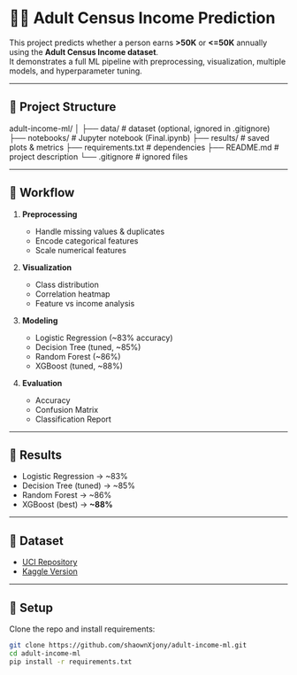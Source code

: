 # 🧑‍💻 Adult Census Income Prediction

This project predicts whether a person earns **>50K** or **<=50K** annually using the **Adult Census Income dataset**.  
It demonstrates a full ML pipeline with preprocessing, visualization, multiple models, and hyperparameter tuning.

---

## 📂 Project Structure
adult-income-ml/
│
├── data/ # dataset (optional, ignored in .gitignore)
├── notebooks/ # Jupyter notebook (Final.ipynb)
├── results/ # saved plots & metrics
├── requirements.txt # dependencies
├── README.md # project description
└── .gitignore # ignored files

---

## 🚀 Workflow
1. **Preprocessing**
   - Handle missing values & duplicates
   - Encode categorical features
   - Scale numerical features  

2. **Visualization**
   - Class distribution
   - Correlation heatmap
   - Feature vs income analysis  

3. **Modeling**
   - Logistic Regression (~83% accuracy)  
   - Decision Tree (tuned, ~85%)  
   - Random Forest (~86%)  
   - XGBoost (tuned, ~88%)  

4. **Evaluation**
   - Accuracy  
   - Confusion Matrix  
   - Classification Report  

---

## 🎯 Results
- Logistic Regression → ~83%  
- Decision Tree (tuned) → ~85%  
- Random Forest → ~86%  
- XGBoost (best) → **~88%**

---

## 📜 Dataset
- [UCI Repository](https://archive.ics.uci.edu/ml/datasets/adult)  
- [Kaggle Version](https://www.kaggle.com/datasets/uciml/adult-census-income)

---

## 🔧 Setup
Clone the repo and install requirements:
```bash
git clone https://github.com/shaownXjony/adult-income-ml.git
cd adult-income-ml
pip install -r requirements.txt
